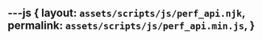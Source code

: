 ---js
{
  layout:    `assets/scripts/js/perf_api.njk`,
  permalink: `assets/scripts/js/perf_api.min.js`,
}
---
